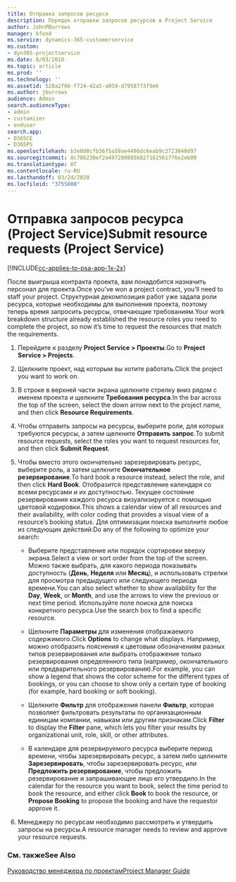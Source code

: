 ```yaml
---
title: Отправка запросов ресурса
description: Порядок отправки запросов ресурсов в Project Service
author: JohnPBurrows
manager: kfend
ms.service: dynamics-365-customerservice
ms.custom:
- dyn365-projectservice
ms.date: 8/03/2018
ms.topic: article
ms.prod: ''
ms.technology: ''
ms.assetid: 528a2f66-f724-42a5-a059-d7958773f9e6
ms.author: jburrows
audience: Admin
search.audienceType:
- admin
- customizer
- enduser
search.app:
- D365CE
- D365PS
ms.openlocfilehash: b3e0d8cfb36f5a59ae4496dc6eab9c2723048d97
ms.sourcegitcommit: 8c786230ef2a497280885b827162561776e2eb00
ms.translationtype: HT
ms.contentlocale: ru-RU
ms.lasthandoff: 03/24/2020
ms.locfileid: "3755000"
---
```

# <a name="submit-resource-requests-project-service"></a><span data-ttu-id="bccb4-103">Отправка запросов ресурса (Project Service)</span><span class="sxs-lookup"><span data-stu-id="bccb4-103">Submit resource requests (Project Service)</span></span>

[!INCLUDE[cc-applies-to-psa-app-1x-2x](../includes/cc-applies-to-psa-app-1x-2x.md)]

<span data-ttu-id="bccb4-104">После выигрыша контракта проекта, вам понадобится назначить персонал для проекта.</span><span class="sxs-lookup"><span data-stu-id="bccb4-104">Once you’ve won a project contract, you’ll need to staff your project.</span></span> <span data-ttu-id="bccb4-105">Структурная декомпозиция работ уже задала роли ресурса, которые необходимы для выполнения проекта, поэтому теперь время запросить ресурсы, отвечающие требованиям.</span><span class="sxs-lookup"><span data-stu-id="bccb4-105">Your work breakdown structure already established the resource roles you need to complete the project, so now it’s time to request the resources that match the requirements.</span></span>  
  
1.  <span data-ttu-id="bccb4-106">Перейдите к разделу **Project Service > Проекты**.</span><span class="sxs-lookup"><span data-stu-id="bccb4-106">Go to **Project Service > Projects**.</span></span>  
  
2.  <span data-ttu-id="bccb4-107">Щелкните проект, над которым вы хотите работать.</span><span class="sxs-lookup"><span data-stu-id="bccb4-107">Click the project you want to work on.</span></span>  
  
3.  <span data-ttu-id="bccb4-108">В строке в верхней части экрана щелкните стрелку вниз рядом с именем проекта и щелкните **Требования ресурса**.</span><span class="sxs-lookup"><span data-stu-id="bccb4-108">In the bar across the top of the screen, select the down arrow next to the project name, and then click **Resource Requirements**.</span></span>  
  
4.  <span data-ttu-id="bccb4-109">Чтобы отправить запросы на ресурсы, выберите роли, для которых требуются ресурсы, а затем щелкните **Отправить запрос**.</span><span class="sxs-lookup"><span data-stu-id="bccb4-109">To submit resource requests, select the roles you want to request resources for, and then click **Submit Request**.</span></span>  
  
5.  <span data-ttu-id="bccb4-110">Чтобы вместо этого окончательно зарезервировать ресурс, выберите роль, а затем щелкните **Окончательное резервирование**.</span><span class="sxs-lookup"><span data-stu-id="bccb4-110">To hard book a resource instead, select the role, and then click **Hard Book**.</span></span> <span data-ttu-id="bccb4-111">Отобразится представление календаря со всеми ресурсами и их доступностью. Текущее состояние резервирования каждого ресурса визуализируется с помощью цветовой кодировки.</span><span class="sxs-lookup"><span data-stu-id="bccb4-111">This shows a calendar view of all resources and their availability, with color coding that provides a visual view of a resource’s booking status.</span></span> <span data-ttu-id="bccb4-112">Для оптимизации поиска выполните любое из следующих действий:</span><span class="sxs-lookup"><span data-stu-id="bccb4-112">Do any of the following to optimize your search:</span></span>  
  
    -   <span data-ttu-id="bccb4-113">Выберите представление или порядок сортировки вверху экрана.</span><span class="sxs-lookup"><span data-stu-id="bccb4-113">Select a view or sort order from the top of the screen.</span></span> <span data-ttu-id="bccb4-114">Можно также выбрать, для какого периода показывать доступность (**День**, **Неделя** или **Месяц**), и использовать стрелки для просмотра предыдущего или следующего периода времени.</span><span class="sxs-lookup"><span data-stu-id="bccb4-114">You can also select whether to show availability for the **Day**, **Week**, or **Month**, and use the arrows to view the previous or next time period.</span></span> <span data-ttu-id="bccb4-115">Используйте поле поиска для поиска конкретного ресурса.</span><span class="sxs-lookup"><span data-stu-id="bccb4-115">Use the search box to find a specific resource.</span></span>  
  
    -   <span data-ttu-id="bccb4-116">Щелкните **Параметры** для изменения отображаемого содержимого.</span><span class="sxs-lookup"><span data-stu-id="bccb4-116">Click **Options** to change what displays.</span></span> <span data-ttu-id="bccb4-117">Например, можно отобразить пояснения к цветовым обозначениям разных типов резервирования или выбрать отображение только резервирования определенного типа (например, окончательного или предварительного резервирования).</span><span class="sxs-lookup"><span data-stu-id="bccb4-117">For example, you can show a legend that shows the color scheme for the different types of bookings, or you can choose to show only a certain type of booking (for example, hard booking or soft booking).</span></span>  
  
    -   <span data-ttu-id="bccb4-118">Щелкните **Фильтр** для отображения панели **Фильтр**, которая позволяет фильтровать результаты по организационным единицам компании, навыкам или другим признакам.</span><span class="sxs-lookup"><span data-stu-id="bccb4-118">Click **Filter** to display the **Filter** pane, which lets you filter your results by organizational unit, role, skill, or other attributes.</span></span>  
  
    -   <span data-ttu-id="bccb4-119">В календаре для резервируемого ресурса выберите период времени, чтобы зарезервировать ресурс, а затем либо щелкните **Зарезервировать**, чтобы зарезервировать ресурс, или **Предложить резервирование**, чтобы предложить резервирование и запрашивающее лицо его утвердило.</span><span class="sxs-lookup"><span data-stu-id="bccb4-119">In the calendar for the resource you want to book, select the time period to book the resource, and either click **Book** to book the resource, or **Propose Booking** to propose the booking and have the requestor approve it.</span></span>  
  
6.  <span data-ttu-id="bccb4-120">Менеджеру по ресурсам необходимо рассмотреть и утвердить запросы на ресурсы.</span><span class="sxs-lookup"><span data-stu-id="bccb4-120">A resource manager needs to review and approve your resource requests.</span></span>  
  
### <a name="see-also"></a><span data-ttu-id="bccb4-121">См. также</span><span class="sxs-lookup"><span data-stu-id="bccb4-121">See Also</span></span>  
 [<span data-ttu-id="bccb4-122">Руководство менеджера по проектам</span><span class="sxs-lookup"><span data-stu-id="bccb4-122">Project Manager Guide</span></span>](../project-service/project-manager-guide.md)
